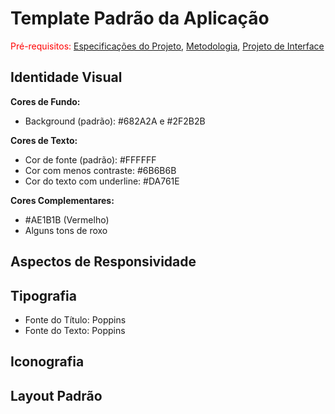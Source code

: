 # Template Padrão da Aplicação

<span style="color:red">Pré-requisitos: <a href="02-Especificação do Projeto.md"> Especificações do Projeto</a></span>, <a href="03-Metodologia.md"> Metodologia</a>, <a href="04-Projeto de Interface.md"> Projeto de Interface</a>

## Identidade Visual

**Cores de Fundo:**

* Background (padrão): #682A2A e #2F2B2B
  
**Cores de Texto:**

* Cor de fonte (padrão): #FFFFFF 
* Cor com menos contraste: #6B6B6B 
* Cor do texto com underline: #DA761E

**Cores Complementares:**

* #AE1B1B (Vermelho) 
* Alguns tons de roxo 

## Aspectos de Responsividade 

## Tipografia 

* Fonte do Título: Poppins
* Fonte do Texto: Poppins
  
## Iconografia

## Layout Padrão
